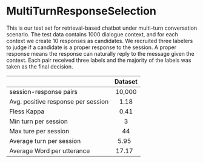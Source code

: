 # MultiTurnResponseSelection

This is our test set for retrieval-based chatbot under multi-turn conversation scenario. The test data contains 1000 dialogue context, and for each context we create 10 responses as candidates. We recruited three labelers to judge 
	if a candidate is a proper response to the session. A proper response means the response can naturally reply to the message given the context. Each pair received three labels and the majority of the labels was taken as the final decision.

|      | Dataset         | 
| ------------- |:-------------:|
| session-response pairs   | 10,000 |
| Avg. positive response per session     |  1.18    | 
| Fless Kappa | 0.41      | 
| Min turn per session | 3      | 
| Max ture per session | 44    | 
| Average turn per session | 5.95    | 
| Average Word per utterance | 17.17    | 


